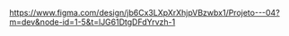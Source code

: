 https://www.figma.com/design/jb6Cx3LXpXrXhjpVBzwbx1/Projeto---04?m=dev&node-id=1-5&t=lJG61DtgDFdYrvzh-1
